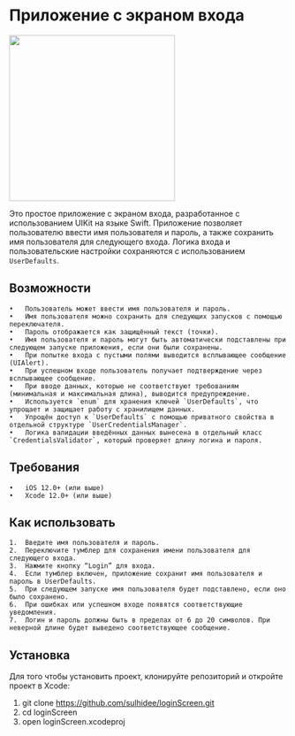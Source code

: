 # Приложение с экраном входа
<img src="https://github.com/user-attachments/assets/aa43cd8f-2b12-4dd6-a01f-97bc5e7b8a4a" width="300"/>

Это простое приложение с экраном входа, разработанное с использованием UIKit на языке Swift. Приложение позволяет пользователю ввести имя пользователя и пароль, а также сохранить имя пользователя для следующего входа. Логика входа и пользовательские настройки сохраняются с использованием `UserDefaults`.

## Возможности
	•	Пользователь может ввести имя пользователя и пароль.
	•	Имя пользователя можно сохранить для следующих запусков с помощью переключателя.
	•	Пароль отображается как защищённый текст (точки).
	•	Имя пользователя и пароль могут быть автоматически подставлены при следующем запуске приложения, если они были сохранены.
	•	При попытке входа с пустыми полями выводится всплывающее сообщение (UIAlert).
	•	При успешном входе пользователь получает подтверждение через всплывающее сообщение.
	•	При вводе данных, которые не соответствуют требованиям (минимальная и максимальная длина), выводится предупреждение.
	•	Используется `enum` для хранения ключей `UserDefaults`, что упрощает и защищает работу с хранилищем данных.
	•	Упрощён доступ к `UserDefaults` с помощью приватного свойства в отдельной структуре `UserCredentialsManager`.
	•	Логика валидации введённых данных вынесена в отдельный класс `CredentialsValidator`, который проверяет длину логина и пароля.

## Требования
	•	iOS 12.0+ (или выше)
	•	Xcode 12.0+ (или выше)

## Как использовать
	1.	Введите имя пользователя и пароль.
	2.	Переключите тумблер для сохранения имени пользователя для следующего входа.
	3.	Нажмите кнопку “Login” для входа.
	4.	Если тумблер включен, приложение сохранит имя пользователя и пароль в UserDefaults.
	5.	При следующем запуске имя пользователя будет подставлено, если оно было сохранено.
	6.	При ошибках или успешном входе появятся соответствующие уведомления.
	7.	Логин и пароль должны быть в пределах от 6 до 20 символов. При неверной длине будет выведено соответствующее сообщение.

## Установка
Для того чтобы установить проект, клонируйте репозиторий и откройте проект в Xcode:
1.	git clone https://github.com/sulhidee/loginScreen.git
2.	cd loginScreen
3.	open loginScreen.xcodeproj



